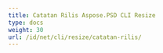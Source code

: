 ```yaml
---
title: Catatan Rilis Aspose.PSD CLI Resize
type: docs
weight: 30
url: /id/net/cli/resize/catatan-rilis/
---
```

